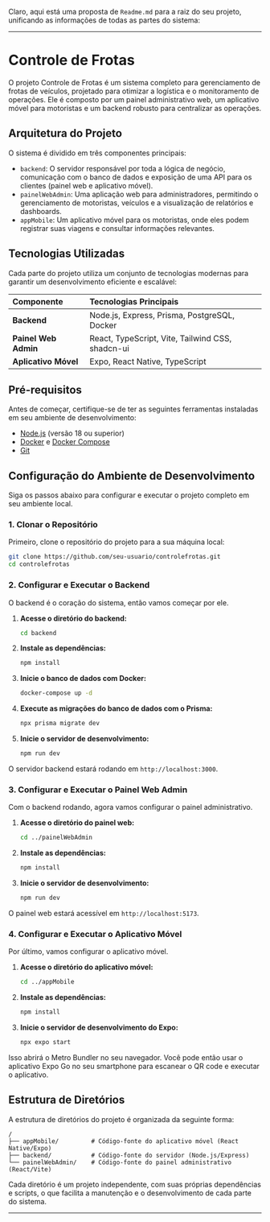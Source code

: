 Claro, aqui está uma proposta de `Readme.md` para a raiz do seu projeto, unificando as informações de todas as partes do sistema:

-----

# Controle de Frotas

O projeto Controle de Frotas é um sistema completo para gerenciamento de frotas de veículos, projetado para otimizar a logística e o monitoramento de operações. Ele é composto por um painel administrativo web, um aplicativo móvel para motoristas e um backend robusto para centralizar as operações.

## Arquitetura do Projeto

O sistema é dividido em três componentes principais:

* `backend`: O servidor responsável por toda a lógica de negócio, comunicação com o banco de dados e exposição de uma API para os clientes (painel web e aplicativo móvel).
* `painelWebAdmin`: Uma aplicação web para administradores, permitindo o gerenciamento de motoristas, veículos e a visualização de relatórios e dashboards.
* `appMobile`: Um aplicativo móvel para os motoristas, onde eles podem registrar suas viagens e consultar informações relevantes.

## Tecnologias Utilizadas

Cada parte do projeto utiliza um conjunto de tecnologias modernas para garantir um desenvolvimento eficiente e escalável:

| Componente | Tecnologias Principais |
| :--- | :--- |
| **Backend** | Node.js, Express, Prisma, PostgreSQL, Docker |
| **Painel Web Admin** | React, TypeScript, Vite, Tailwind CSS, shadcn-ui |
| **Aplicativo Móvel** | Expo, React Native, TypeScript |

## Pré-requisitos

Antes de começar, certifique-se de ter as seguintes ferramentas instaladas em seu ambiente de desenvolvimento:

* [Node.js](https://nodejs.org/) (versão 18 ou superior)
* [Docker](https://www.docker.com/) e [Docker Compose](https://docs.docker.com/compose/)
* [Git](https://git-scm.com/)

## Configuração do Ambiente de Desenvolvimento

Siga os passos abaixo para configurar e executar o projeto completo em seu ambiente local.

### 1\. Clonar o Repositório

Primeiro, clone o repositório do projeto para a sua máquina local:

```bash
git clone https://github.com/seu-usuario/controlefrotas.git
cd controlefrotas
```

### 2\. Configurar e Executar o Backend

O backend é o coração do sistema, então vamos começar por ele.

1.  **Acesse o diretório do backend:**

    ```bash
    cd backend
    ```

2.  **Instale as dependências:**

    ```bash
    npm install
    ```

3.  **Inicie o banco de dados com Docker:**

    ```bash
    docker-compose up -d
    ```

4.  **Execute as migrações do banco de dados com o Prisma:**

    ```bash
    npx prisma migrate dev
    ```

5.  **Inicie o servidor de desenvolvimento:**

    ```bash
    npm run dev
    ```

O servidor backend estará rodando em `http://localhost:3000`.

### 3\. Configurar e Executar o Painel Web Admin

Com o backend rodando, agora vamos configurar o painel administrativo.

1.  **Acesse o diretório do painel web:**

    ```bash
    cd ../painelWebAdmin
    ```

2.  **Instale as dependências:**

    ```bash
    npm install
    ```

3.  **Inicie o servidor de desenvolvimento:**

    ```bash
    npm run dev
    ```

O painel web estará acessível em `http://localhost:5173`.

### 4\. Configurar e Executar o Aplicativo Móvel

Por último, vamos configurar o aplicativo móvel.

1.  **Acesse o diretório do aplicativo móvel:**

    ```bash
    cd ../appMobile
    ```

2.  **Instale as dependências:**

    ```bash
    npm install
    ```

3.  **Inicie o servidor de desenvolvimento do Expo:**

    ```bash
    npx expo start
    ```

Isso abrirá o Metro Bundler no seu navegador. Você pode então usar o aplicativo Expo Go no seu smartphone para escanear o QR code e executar o aplicativo.

## Estrutura de Diretórios

A estrutura de diretórios do projeto é organizada da seguinte forma:

```
/
├── appMobile/         # Código-fonte do aplicativo móvel (React Native/Expo)
├── backend/           # Código-fonte do servidor (Node.js/Express)
└── painelWebAdmin/    # Código-fonte do painel administrativo (React/Vite)
```

Cada diretório é um projeto independente, com suas próprias dependências e scripts, o que facilita a manutenção e o desenvolvimento de cada parte do sistema.

-----